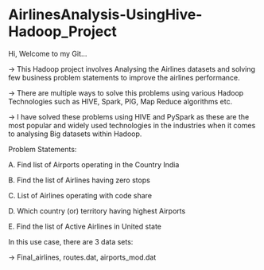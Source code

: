 # AirlinesAnalysis-UsingHive-Hadoop_Project
Hi, Welcome to my Git...

-> This Hadoop project involves Analysing the Airlines datasets and solving few business problem statements to improve the airlines performance.

-> There are multiple ways to solve this problems using various Hadoop Technologies such as HIVE, Spark, PIG, Map Reduce algorithms etc.

-> I have solved these problems using HIVE and PySpark as these are the most popular and widely used technologies in the industries when it comes to analysing Big datasets within Hadoop.


Problem Statements:

A. Find list of Airports operating in the Country India

B. Find the list of Airlines having zero stops

C. List of Airlines operating with code share

D. Which country (or) territory having highest Airports

E. Find the list of Active Airlines in United state

In this use case, there are 3 data sets:

-> Final_airlines, routes.dat, airports_mod.dat
